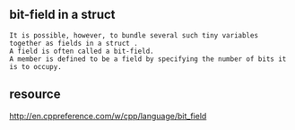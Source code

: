 bit-field in a struct
---------------------
    It is possible, however, to bundle several such tiny variables together as fields in a struct .
    A field is often called a bit-field.
    A member is defined to be a field by specifying the number of bits it is to occupy.

resource
--------
http://en.cppreference.com/w/cpp/language/bit_field

